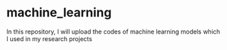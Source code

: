 # machine_learning
In this repository, I will upload the codes of machine learning models which I used in my research projects
